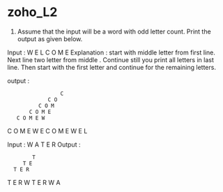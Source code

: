 # zoho_L2

1. Assume that the input will be a word with odd letter count. Print the output as given below.
    
Input : W E L C O M E
Explanation : start with middle letter from first line. Next line two letter from middle . Continue still you print all letters in last line. Then start with the first letter and continue for the remaining letters. 
  
output :  


                     C
                 C O
              C O M
           C O M E
       C O M E W
   C O M E W E
C O M E W E L

Input : W A T E R
Output :

            T
         T E
      T E R
   T E R W
T E R W A
